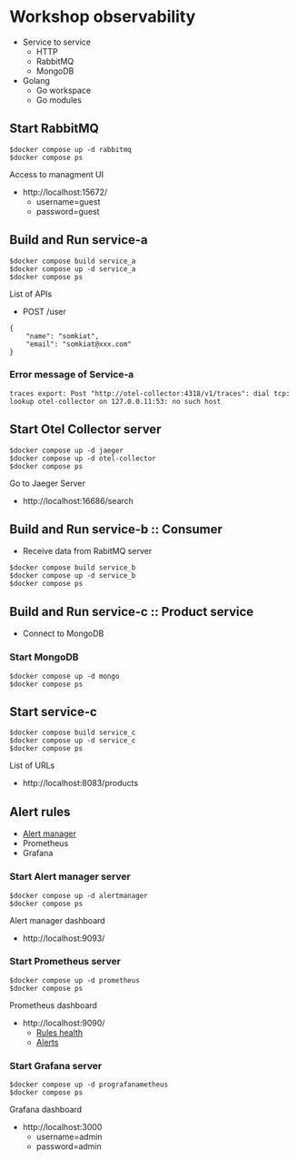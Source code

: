 # Workshop observability
* Service to service
  * HTTP
  * RabbitMQ
  * MongoDB
* Golang
  * Go workspace
  * Go modules

## Start RabbitMQ
```
$docker compose up -d rabbitmq
$docker compose ps
```

Access to managment UI
* http://localhost:15672/
  * username=guest
  * password=guest

## Build and Run service-a
```
$docker compose build service_a
$docker compose up -d service_a
$docker compose ps
```

List of APIs
* POST /user
```
{
    "name": "somkiat",
    "email": "somkiat@xxx.com"
}
```

### Error message of Service-a
```
traces export: Post "http://otel-collector:4318/v1/traces": dial tcp: lookup otel-collector on 127.0.0.11:53: no such host
```

## Start Otel Collector server
```
$docker compose up -d jaeger
$docker compose up -d otel-collector
$docker compose ps
```

Go to Jaeger Server
* http://localhost:16686/search


## Build and Run service-b :: Consumer
* Receive data from RabitMQ server

```
$docker compose build service_b
$docker compose up -d service_b
$docker compose ps
```

## Build and Run service-c :: Product service
* Connect to MongoDB

### Start MongoDB
```
$docker compose up -d mongo
$docker compose ps
```

## Start service-c
```
$docker compose build service_c
$docker compose up -d service_c
$docker compose ps
```

List of URLs
* http://localhost:8083/products

## Alert rules
* [Alert manager](https://prometheus.io/docs/alerting/latest/alertmanager/)
* Prometheus
* Grafana

### Start Alert manager server
```
$docker compose up -d alertmanager
$docker compose ps
```

Alert manager dashboard
* http://localhost:9093/

### Start Prometheus server
```
$docker compose up -d prometheus
$docker compose ps
```

Prometheus dashboard
* http://localhost:9090/
  * [Rules health](http://localhost:9090/rules)
  * [Alerts](http://localhost:9090/alerts)

### Start Grafana server
```
$docker compose up -d prografanametheus
$docker compose ps
```

Grafana dashboard
* http://localhost:3000
  * username=admin
  * password=admin
